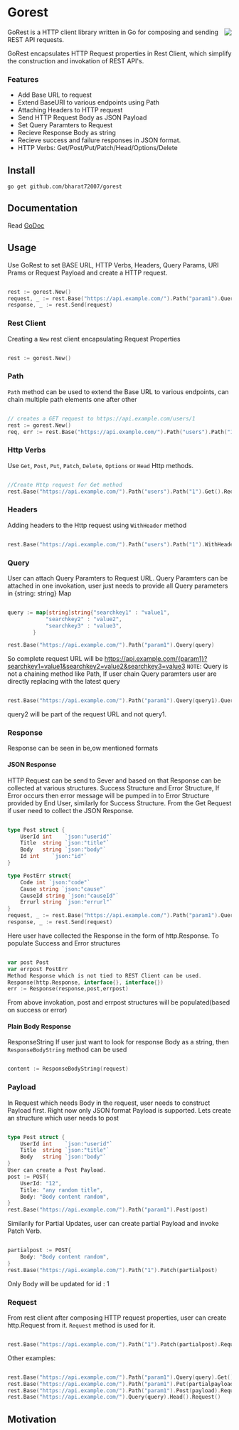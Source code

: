 # Gorest 
<img align="right" src="github.com/bharat72007/gorest/resource/img/groundhog_rest.jpeg"> 

GoRest is a HTTP client library written in Go for composing and sending REST API requests.

GoRest encapsulates HTTP Request properties in Rest Client, which simplify the construction
and invokation of REST API's.

### Features

* Add Base URL to request
* Extend BaseURI to various endpoints using Path
* Attaching Headers to HTTP request
* Send HTTP Request Body as JSON Payload
* Set Query Paramters to Request
* Recieve Response Body as string
* Recieve success and failure responses in JSON format.
* HTTP Verbs: Get/Post/Put/Patch/Head/Options/Delete

## Install

    go get github.com/bharat72007/gorest

## Documentation

Read [GoDoc](https://godoc.org/github.com/bharat72007/gorest)

## Usage

Use GoRest to set BASE URL, HTTP Verbs, Headers, Query Params, URI Prams or Request Payload
and create a HTTP request.

```go

rest := gorest.New()
request, _ := rest.Base("https://api.example.com/").Path("param1").Query(query).Request()
response, _ := rest.Send(request)

```

### Rest Client

Creating a `New` rest client encapsulating Request Properties

```go

rest := gorest.New()

```

### Path

`Path` method can be used to extend the Base URL to various endpoints, can chain multiple path elements one after other

```go

// creates a GET request to https://api.example.com/users/1
rest := gorest.New()
req, err := rest.Base("https://api.example.com/").Path("users").Path("1").Request()

```

### Http Verbs

Use `Get`, `Post`, `Put`, `Patch`, `Delete`, `Options` or `Head` Http methods.

```go

//Create Http request for Get method
rest.Base("https://api.example.com/").Path("users").Path("1").Get().Request()

```

### Headers

Adding headers to the Http request using `WithHeader` method

```go

rest.Base("https://api.example.com/").Path("users").Path("1").WithHeader("User-Agent", "REST API Client").Get().Request()

```

### Query

User can attach Query Paramters to Request URL.
Query Paramters can be attached in one invokation, user just needs to provide all Query parameters
in {string: string} Map

```go

query := map[string]string{"searchkey1" : "value1",
            "searchkey2" : "value2",
            "searchkey3" : "value3",
        }

rest.Base("https://api.example.com/").Path("param1").Query(query)

```
So complete request URL will be
https://api.example.com/{param1}?searchkey1=value1&searchkey2=value2&searchkey3=value3
`NOTE`: Query is not a chaining method like Path, If user chain Query paramters user are directly replacing
with the latest query

```go

rest.Base("https://api.example.com/").Path("param1").Query(query1).Query(query2)

```
query2 will be part of the request URL and not query1.

### Response
Response can be seen in be,ow mentioned formats
#### JSON Response
HTTP Request can be send to Sever and based on that Response can be collected at various structures.
Success Structure and Error Structure, If Error occurs then error message will be pumped in to Error Structure
provided by End User, similarly for Success Structure.
From the Get Request if user need to collect the JSON Response.

```go

type Post struct {
    UserId int    `json:"userid"`
    Title  string `json:"title"`
    Body   string `json:"body"`
    Id int    `json:"id"`
}

type PostErr struct{
    Code int `json:"code"`
    Cause string `json:"cause"`
    CauseId string `json:"causeId"`
    Errurl string `json:"errurl"`
}
request, _ := rest.Base("https://api.example.com/").Path("param1").Query(query).Get().Request()
response, _ := rest.Send(request)

```
Here user have collected the Response in the form of http.Response.
To populate Success and Error structures

```go

var post Post
var errpost PostErr
Method Response which is not tied to REST Client can be used.
Response(http.Response, interface{}, interface{})
err := Response(response,post,errpost)

```
From above invokation, post and errpost structures will be populated(based on success or error)


#### Plain Body Response

ResponseString
If user just want to look for response Body as a string, then `ResponseBodyString` method can be used

```go

content := ResponseBodyString(request)

```

### Payload

In Request which needs Body in the request, user needs to construct Payload first.
Right now only JSON format Payload is supported.
Lets create an structure which user needs to post

```go

type Post struct {
    UserId int    `json:"userid"`
    Title  string `json:"title"`
    Body   string `json:"body"`
}
User can create a Post Payload.
post := POST{
    UserId: "12",
    Title: "any random title",
    Body: "Body content random",
}
rest.Base("https://api.example.com/").Path("param1").Post(post)

```

Similarily for Partial Updates, user can create partial Payload and invoke Patch Verb.

``` go

partialpost := POST{
    Body: "Body content random",
}
rest.Base("https://api.example.com/").Path("1").Patch(partialpost)

```
Only Body will be updated for id : 1

### Request
From rest client after composing HTTP request properties, user can create http.Request from it.
`Request` method is used for it.

``` go

rest.Base("https://api.example.com/").Path("1").Patch(partialpost).Request() //Will create http.Request out of this Entity.

```
Other examples:

```go

rest.Base("https://api.example.com/").Path("param1").Query(query).Get().Request()
rest.Base("https://api.example.com/").Path("param1").Put(partialpayload).Request()
rest.Base("https://api.example.com/").Path("param1").Post(payload).Request()
rest.Base("https://api.example.com/").Query(query).Head().Request()

```

## Motivation


